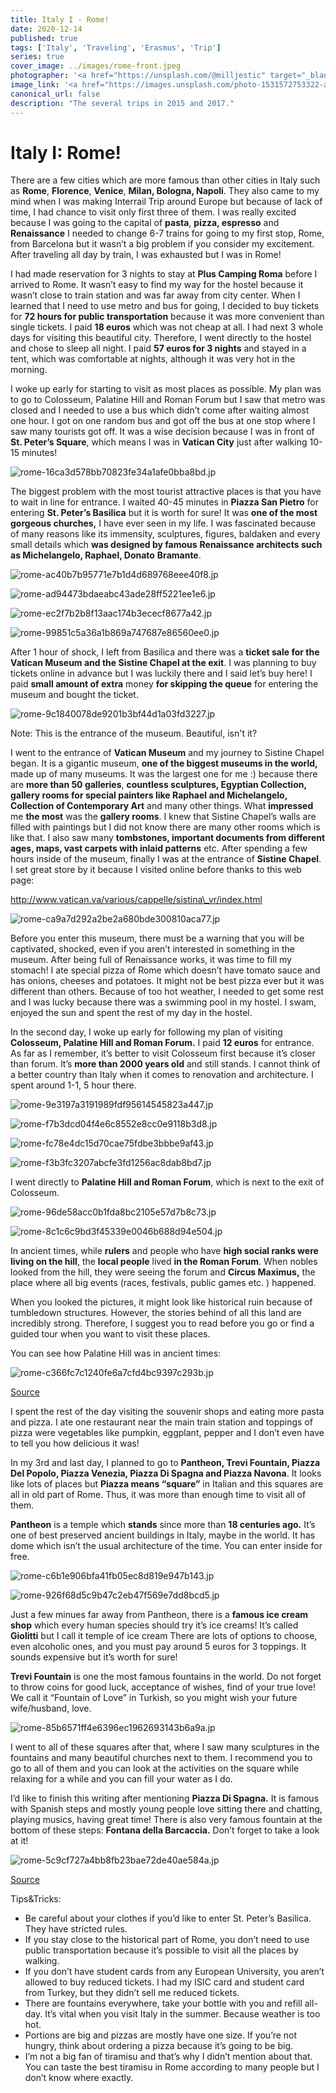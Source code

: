 ```yaml
---
title: Italy I - Rome!
date: 2020-12-14
published: true
tags: ['Italy', 'Traveling', 'Erasmus', 'Trip']
series: true
cover_image: ../images/rome-front.jpeg
photographer: '<a href="https://unsplash.com/@milljestic" target="_blank" rel="nofollow noopener noreferrer">Caleb Miller</a>'
image_link: '<a href="https://images.unsplash.com/photo-1531572753322-ad063cecc140?ixid=MXwxMjA3fDB8MHxwaG90by1wYWdlfHx8fGVufDB8fHw%3D&ixlib=rb-1.2.1&auto=format&fit=crop&w=2855&q=80" target="_blank" rel="nofollow noopener noreferrer">Unsplash</a>'
canonical_url: false
description: "The several trips in 2015 and 2017."
---
```


Italy I: Rome!
==============

There are a few cities which are more famous than other cities in Italy such as **Rome**, **Florence**, **Venice**, **Milan, Bologna, Napoli**. They also came to my mind when I was making Interrail Trip around Europe but because of lack of time, I had chance to visit only first three of them. I was really excited because I was going to the capital of **pasta**, **pizza, espresso** and **Renaissance** I needed to change 6-7 trains for going to my first stop, Rome, from Barcelona but it wasn’t a big problem if you consider my excitement. After traveling all day by train, I was exhausted but I was in Rome!

I had made reservation for 3 nights to stay at **Plus Camping Roma** before I arrived to Rome. It wasn’t easy to find my way for the hostel because it wasn’t close to train station and was far away from city center. When I learned that I need to use metro and bus for going, I decided to buy tickets for **72 hours for public transportation** because it was more convenient than single tickets. I paid **18 euros** which was not cheap at all. I had next 3 whole days for visiting this beautiful city. Therefore, I went directly to the hostel and chose to sleep all night. I paid **57 euros for 3 nights** and stayed in a tent, which was comfortable at nights, although it was very hot in the morning.

I woke up early for starting to visit as most places as possible. My plan was to go to Colosseum, Palatine Hill and Roman Forum but I saw that metro was closed and I needed to use a bus which didn’t come after waiting almost one hour. I got on one random bus and got off the bus at one stop where I saw many tourists got off. It was a wise decision because I was in front of **St. Peter’s Square**, which means I was in **Vatican City** just after walking 10-15 minutes!

![rome-16ca3d578bb70823fe34a1afe0bba8bd.jp](https://d1bvpoagx8hqbg.cloudfront.net/originals/rome-16ca3d578bb70823fe34a1afe0bba8bd.jpg)

The biggest problem with the most tourist attractive places is that you have to wait in line for entrance. I waited 40-45 minutes in **Piazza San Pietro** for entering **St. Peter’s Basilica** but it is worth for sure! It was **one of the most gorgeous churches,** I have ever seen in my life. I was fascinated because of many reasons like its immensity, sculptures, figures, baldaken and every small details which **was designed by famous** **Renaissance architects such as Michelangelo, Raphael, Donato** **Bramante**.

![rome-ac40b7b95771e7b1d4d689768eee40f8.jp](https://d1bvpoagx8hqbg.cloudfront.net/originals/rome-ac40b7b95771e7b1d4d689768eee40f8.jpg)

![rome-ad94473bdaeabc43ade28ff5221ee1e6.jp](https://d1bvpoagx8hqbg.cloudfront.net/originals/rome-ad94473bdaeabc43ade28ff5221ee1e6.jpg)

![rome-ec2f7b2b8f13aac174b3ececf8677a42.jp](https://d1bvpoagx8hqbg.cloudfront.net/originals/rome-ec2f7b2b8f13aac174b3ececf8677a42.jpg)

![rome-99851c5a36a1b869a747687e86560ee0.jp](https://d1bvpoagx8hqbg.cloudfront.net/originals/rome-99851c5a36a1b869a747687e86560ee0.jpg)

After 1 hour of shock, I left from Basilica and there was a **ticket sale for the Vatican Museum and the Sistine Chapel at the exit**. I was planning to buy tickets online in advance but I was luckily there and I said let’s buy here! I paid **small amount of extra** money **for skipping the queue** for entering the museum and bought the ticket.

![rome-9c1840078de9201b3bf44d1a03fd3227.jp](https://d1bvpoagx8hqbg.cloudfront.net/originals/rome-9c1840078de9201b3bf44d1a03fd3227.jpg)

Note: This is the entrance of the museum. Beautiful, isn't it?

I went to the entrance of **Vatican Museum** and my journey to Sistine Chapel began. It is a gigantic museum, **one of the biggest museums in the world,** made up of many museums. It was the largest one for me :) because there are **more than 50 galleries**, **countless sculptures, Egyptian Collection, gallery rooms for special painters like Raphael and Michelangelo, Collection of Contemporary Art** and many other things. What **impressed** me **the most** was the **gallery rooms**. I knew that Sistine Chapel’s walls are filled with paintings but I did not know there are many other rooms which is like that. I also saw many **tombstones, important documents from different ages, maps, vast carpets with inlaid patterns** etc. After spending a few hours inside of the museum, finally I was at the entrance of **Sistine Chapel**. I set great store by it because I visited online before thanks to this web page:

http://www.vatican.va/various/cappelle/sistina\_vr/index.html

![rome-ca9a7d292a2be2a680bde300810aca77.jp](https://d1bvpoagx8hqbg.cloudfront.net/originals/rome-ca9a7d292a2be2a680bde300810aca77.jpg)

Before you enter this museum, there must be a warning that you will be captivated, shocked, even if you aren’t interested in something in the museum. After being full of Renaissance works, it was time to fill my stomach! I ate special pizza of Rome which doesn’t have tomato sauce and has onions, cheeses and potatoes. It might not be best pizza ever but it was different than others. Because of too hot weather, I needed to get some rest and I was lucky because there was a swimming pool in my hostel. I swam, enjoyed the sun and spent the rest of my day in the hostel.

In the second day, I woke up early for following my plan of visiting **Colosseum, Palatine Hill and Roman Forum.** I paid **12 euros** for entrance. As far as I remember, it’s better to visit Colosseum first because it’s closer than forum. It’s **more than 2000 years old** and still stands. I cannot think of a better country than Italy when it comes to renovation and architecture. I spent around 1-1, 5 hour there.

![rome-9e3197a3191989fdf95614545823a447.jp](https://d1bvpoagx8hqbg.cloudfront.net/originals/rome-9e3197a3191989fdf95614545823a447.jpg)

![rome-f7b3dcd04f4e6c8552e8cc0e9118b3d8.jp](https://d1bvpoagx8hqbg.cloudfront.net/originals/rome-f7b3dcd04f4e6c8552e8cc0e9118b3d8.jpg)

![rome-fc78e4dc15d70cae75fdbe3bbbe9af43.jp](https://d1bvpoagx8hqbg.cloudfront.net/originals/rome-fc78e4dc15d70cae75fdbe3bbbe9af43.jpg)

![rome-f3b3fc3207abcfe3fd1256ac8dab8bd7.jp](https://d1bvpoagx8hqbg.cloudfront.net/originals/rome-f3b3fc3207abcfe3fd1256ac8dab8bd7.jpg)

I went directly to **Palatine Hill and Roman Forum**, which is next to the exit of Colosseum.

![rome-96de58acc0b1fda8bc2105e57d7b8c73.jp](https://d1bvpoagx8hqbg.cloudfront.net/originals/rome-96de58acc0b1fda8bc2105e57d7b8c73.jpg)

![rome-8c1c6c9bd3f45339e0046b688d94e504.jp](https://d1bvpoagx8hqbg.cloudfront.net/originals/rome-8c1c6c9bd3f45339e0046b688d94e504.jpg)

In ancient times, while **rulers** and people who have **high social ranks were living on the hill**, the **local people** lived **in the Roman Forum**. When nobles looked from the hill, they were seeing the forum and **Circus Maximus,** the place where all big events (races, festivals, public games etc. ) happened.

When you looked the pictures, it might look like historical ruin because of tumbledown structures. However, the stories behind of all this land are incredibly strong. Therefore, I suggest you to read before you go or find a guided tour when you want to visit these places.

You can see how Palatine Hill was in ancient times:

![rome-c366fc7c1240fe6a7cfd4bc9397c293b.jp](https://d1bvpoagx8hqbg.cloudfront.net/originals/rome-c366fc7c1240fe6a7cfd4bc9397c293b.jpg)

[Source](https://upload.wikimedia.org/wikipedia/commons/thumb/2/2f/Palatin-legende.jpg/800px-Palatin-legende.jpg)

I spent the rest of the day visiting the souvenir shops and eating more pasta and pizza. I ate one restaurant near the main train station and toppings of pizza were vegetables like pumpkin, eggplant, pepper and I don’t even have to tell you how delicious it was!

In my 3rd and last day, I planned to go to **Pantheon, Trevi Fountain, Piazza Del Popolo, Piazza Venezia, Piazza Di Spagna and Piazza Navona**. It looks like lots of places but **Piazza means “square”** in Italian and this squares are all in old part of Rome. Thus, it was more than enough time to visit all of them.

**Pantheon** is a temple which **stands** since more than **18 centuries ago.** It’s one of best preserved ancient buildings in Italy, maybe in the world. It has dome which isn’t the usual architecture of the time. You can enter inside for free.

![rome-c6b1e906bfa41fb05ec8d819e947b143.jp](https://d1bvpoagx8hqbg.cloudfront.net/originals/rome-c6b1e906bfa41fb05ec8d819e947b143.jpg)

![rome-926f68d5c9b47c2eb47f569e7dd8bcd5.jp](https://d1bvpoagx8hqbg.cloudfront.net/originals/rome-926f68d5c9b47c2eb47f569e7dd8bcd5.jpg)

Just a few minues far away from Pantheon, there is a **famous ice cream shop** which every human species should try it’s ice creams! It’s called **Giolitti** but I call it temple of ice cream There are lots of options to choose, even alcoholic ones, and you must pay around 5 euros for 3 toppings. It sounds expensive but it’s worth for sure!

**Trevi Fountain** is one the most famous fountains in the world. Do not forget to throw coins for good luck, acceptance of wishes, find of your true love! We call it “Fountain of Love” in Turkish, so you might wish your future wife/husband, love.

![rome-85b6571ff4e6396ec1962693143b6a9a.jp](https://d1bvpoagx8hqbg.cloudfront.net/originals/rome-85b6571ff4e6396ec1962693143b6a9a.jpg)

I went to all of these squares after that, where I saw many sculptures in the fountains and many beautiful churches next to them. I recommend you to go to all of them and you can look at the activities on the square while relaxing for a while and you can fill your water as I do.

I’d like to finish this writing after mentioning **Piazza Di Spagna.** It is famous with Spanish steps and mostly young people love sitting there and chatting, playing musics, having great time! There is also very famous fountain at the bottom of these steps: **Fontana della Barcaccia.** Don’t forget to take a look at it!

![rome-5c9cf727a4bb8fb23bae72de40ae584a.jp](https://d1bvpoagx8hqbg.cloudfront.net/originals/rome-5c9cf727a4bb8fb23bae72de40ae584a.jpg)

[Source](https://www.telegraph.co.uk/content/dam/Travel/leadAssets/32/06/spanish_steps_3206492a-xlarge.gif)

Tips&Tricks:

*   Be careful about your clothes if you’d like to enter St. Peter’s Basilica. They have stricted rules.
*   If you stay close to the historical part of Rome, you don’t need to use public transportation because it’s possible to visit all the places by walking.
*   If you don’t have student cards from any European University, you aren’t allowed to buy reduced tickets. I had my ISIC card and student card from Turkey, but they didn’t sell me reduced tickets.
*   There are fountains everywhere, take your bottle with you and refill all-day. It’s vital when you visit Italy in the summer. Because weather is too hot.
*   Portions are big and pizzas are mostly have one size. If you’re not hungry, think about ordering a pizza because it’s going to be big.
*   I’m not a big fan of tiramisu and that’s why I didn’t mention about that. You can taste the best tiramisu in Rome according to many people but I don’t know where exactly.
